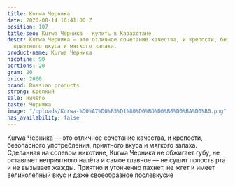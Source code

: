```yaml
---
title: Kurwa Черника
date: 2020-08-14 16:41:00 Z
position: 107
title-seo: Kurwa Черника - купить в Казахстане
descr: Kurwa Черника — это отличное сочетание качества, и крепости, безопасного употребления,
  приятного вкуса и мягкого запаха.
product-name: Kurwa Черника
nicotine: 90
portions: 20
gram: 20
price: 2000
brand: Russian products
strong: Крепкий
sale: Ничего
taste: Черника
image: "/uploads/Kurwa-%D0%A7%D0%B5%D1%80%D0%BD%D0%B8%D0%BA%D0%B0.png"
has_availability: false
---
```


Kurwa Черника — это отличное сочетание качества, и крепости, безопасного употребления, приятного вкуса и мягкого запаха. Сделанная на солевом никотине, Kurwa Черника не обжигает губу, не оставляет неприятного налёта и самое главное — не сушит полость рта и не вызывает жажды.
Приятно и утонченно пахнет, не жгет и имеет великолепный вкус и даже своеобразное послевкусие
